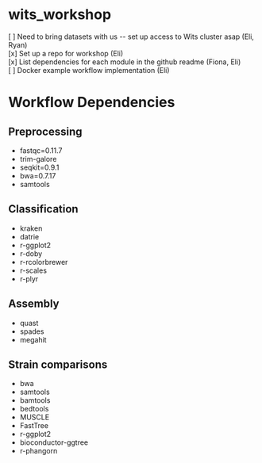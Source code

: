 # wits_workshop

[ ] Need to bring datasets with us -- set up access to Wits cluster asap (Eli, Ryan)  
[x] Set up a repo for workshop (Eli)  
[x] List dependencies for each module in the github readme (Fiona, Eli)  
[ ] Docker example workflow implementation (Eli)  


# Workflow Dependencies

## Preprocessing

  - fastqc=0.11.7
  - trim-galore 
  - seqkit=0.9.1
  - bwa=0.7.17
  - samtools

## Classification

  - kraken
  - datrie
  - r-ggplot2
  - r-doby
  - r-rcolorbrewer
  - r-scales
  - r-plyr

## Assembly

  - quast
  - spades
  - megahit

## Strain comparisons

  - bwa
  - samtools
  - bamtools
  - bedtools
  - MUSCLE
  - FastTree
  - r-ggplot2
  - bioconductor-ggtree
  - r-phangorn 
